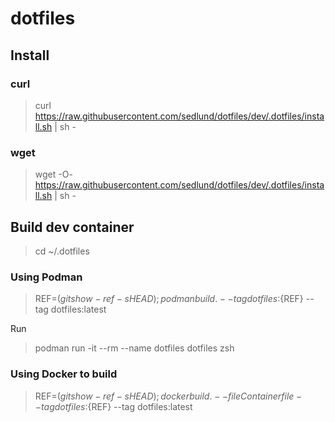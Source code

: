 # dotfiles

## Install

### curl

> curl https://raw.githubusercontent.com/sedlund/dotfiles/dev/.dotfiles/install.sh |  sh -

### wget

> wget -O- https://raw.githubusercontent.com/sedlund/dotfiles/dev/.dotfiles/install.sh |  sh -

## Build dev container

> cd ~/.dotfiles

### Using Podman

> REF=$(git show-ref -s HEAD); podman build . --tag dotfiles:${REF} --tag dotfiles:latest

Run

> podman run -it --rm --name dotfiles dotfiles zsh

### Using Docker to build

> REF=$(git show-ref -s HEAD); docker build . --file Containerfile --tag dotfiles:${REF} --tag dotfiles:latest

